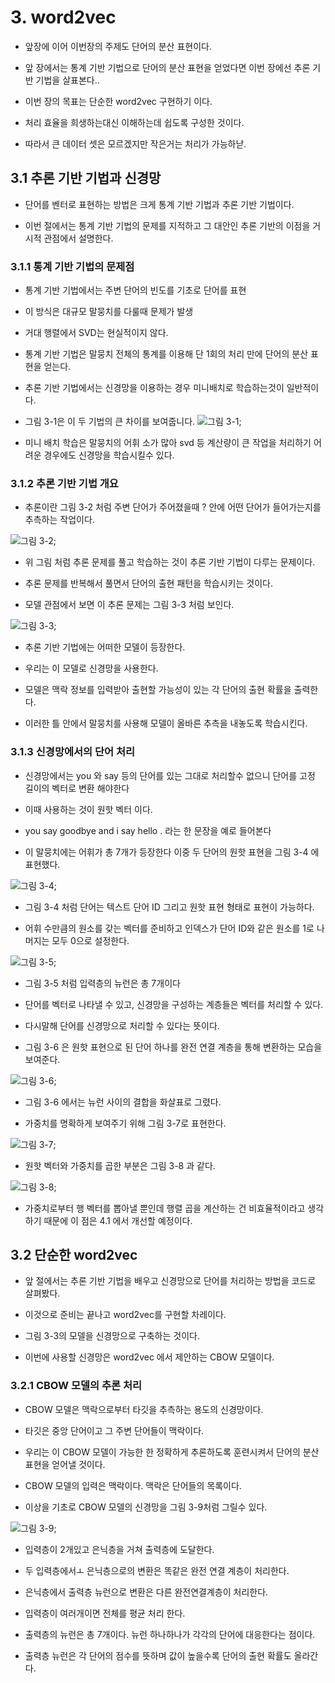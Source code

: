 # 3. word2vec

- 앞장에 이어 이번장의 주제도 단어의 분산 표현이다.
- 앞 장에서는 통계 기반 기법으로 단어의 분산 표현을 얻었다면 이번 장에선 추론 기반 기법을 살표본다..

- 이번 장의 목표는 단순한 word2vec 구현하기 이다.

- 처리 효율을 희생하는대신 이해하는데 쉽도록 구성한 것이다.

- 따라서 큰 데이터 셋은 모르겠지만 작은거는 처리가 가능하낟.

## 3.1 추론 기반 기법과 신경망

- 단어를 벤터로 표현하는 방법은 크게 통계 기반 기법과 추론 기반 기법이다.

- 이번 절에서는 통계 기반 기법의 문제를 지적하고 그 대안인 추론 기반의 이점을 거시적 관점에서 설명한다.

### 3.1.1 통계 기반 기법의 문제점

- 통계 기반 기법에서는 주변 단어의 빈도를 기초로 단어를 표현
- 이 방식은 대규모 말뭉치를 다룰때 문제가 발생

- 거대 행렬에서 SVD는 현실적이지 않다.

- 통계 기반 기법은 말뭉치 전체의 통계를 이용해 단 1회의 처리 만에 단어의 분산 표현을 얻는다.
- 추론 기반 기법에서는 신경망을 이용하는 경우 미니배치로 학습하는것이 일반적이다.

- 그림 3-1은 이 두 기법의 큰 차이를 보여줍니다.
![그림 3-1](../DLFromScratch2-master/equations_and_figures_2/deep_learning_2_images/fig%203-1.png);

- 미니 배치 학습은 말뭉치의 어휘 소가 많아 svd 등 계산량이 큰 작업을 처리하기 어려운 경우에도 신경망을 학습시킬수 있다.

### 3.1.2 추론 기반 기법 개요

- 추론이란 그림 3-2 처럼 주변 단어가 주어졌을때 ? 안에 어떤 단어가 들어가는지를 추측하는 작업이다.

![그림 3-2](../DLFromScratch2-master/equations_and_figures_2/deep_learning_2_images/fig%203-2.png);

- 위 그림 처럼 추론 문제를 풀고 학습하는 것이 추론 기반 기법이 다루는 문제이다.
- 추론 문제를 반복해서 풀면서 단어의 출현 패턴을 학습시키는 것이다.

- 모델 관점에서 보면 이 추론 문제는 그림 3-3 처럼 보인다.

![그림 3-3](../DLFromScratch2-master/equations_and_figures_2/deep_learning_2_images/fig%203-3.png);

- 추론 기반 기법에는 어떠한 모델이 등장한다.

- 우리는 이 모델로 신경망을 사용한다.

- 모델은 맥락 정보를 입력받아 출현할 가능성이 있는 각 단어의 출현 확률을 출력한다.

- 이러한 틀 안에서 말뭉치를 사용해 모델이 올바른 추측을 내놓도록 학습시킨다.

### 3.1.3 신경망에서의 단어 처리

- 신경망에서는 you 와 say 등의 단어를 있는 그대로 처리할수 없으니 단어를 고정 길이의 벡터로 변환 해야한다

- 이때 사용하는 것이 원핫 벡터 이다.

- you say goodbye and i say hello . 라는 한 문장을 예로 들어본다

- 이 말뭉치에는 어휘가 총 7개가 등장한다 이중 두 단어의 원핫 표현을 그림 3-4 에 표현했다.

![그림 3-4](../DLFromScratch2-master/equations_and_figures_2/deep_learning_2_images/fig%203-4.png);

- 그림 3-4 처럼 단어는 텍스트 단어 ID 그리고 원핫 표현 형태로 표현이 가능하다.

- 어휘 수만큼의 원소를 갖는 벡터를 준비하고 인덱스가 단어 ID와 같은 원소를 1로 나머지는 모두 0으로 설정한다.

![그림 3-5](../DLFromScratch2-master/equations_and_figures_2/deep_learning_2_images/fig%203-5.png);

- 그림 3-5 처럼 입력층의 뉴런은 총 7개이다

- 단어를 벡터로 나타낼 수 있고, 신경망을 구성하는 계층들은 벡터를 처리할 수 있다.

- 다시말해 단어를 신경망으로 처리할 수 있다는 뜻이다.

- 그림 3-6 은 원핫 표현으로 된 단어 하나를 완전 연결 계층을 통해 변환하는 모습을 보여준다.

![그림 3-6](../DLFromScratch2-master/equations_and_figures_2/deep_learning_2_images/fig%203-6.png);

- 그림 3-6 에서는 뉴런 사이의 결합을 화살표로 그렸다.

- 가중치를 명확하게 보여주기 위해 그림 3-7로 표현한다.

![그림 3-7](../DLFromScratch2-master/equations_and_figures_2/deep_learning_2_images/fig%203-7.png);


- 원핫 벡터와 가중치를 곱한 부분은 그림 3-8 과 같다.

![그림 3-8](../DLFromScratch2-master/equations_and_figures_2/deep_learning_2_images/fig%203-8.png);

- 가중치로부터 행 벡터를 뽑아낼 뿐인데 행렬 곱을 계산하는 건 비효율적이라고 생각하기 때문에 이 점은 4.1 에서 개선할 예정이다.

## 3.2 단순한 word2vec

- 앞 절에서는 추론 기반 기법을 배우고 신경망으로 단어를 처리하는 방법을 코드로 살펴봤다.

- 이것으로 준비는 끝나고 word2vec를 구현할 차레이다.

- 그림 3-3의 모델을 신경망으로 구축하는 것이다.

- 이번에 사용할 신경망은 word2vec 에서 제안하는 CBOW 모델이다.

### 3.2.1 CBOW 모델의 추론 처리

- CBOW 모델은 맥락으로부터 타깃을 추측하는 용도의 신경망이다.

- 타깃은 중앙 단어이고 그 주변 단어들이 맥락이다.

- 우리는 이 CBOW 모델이 가능한 한 정확하게 추론하도록 훈련시켜서 단어의 분산 표현을 얻어낼 것이다.

- CBOW 모델의 입력은 맥락이다. 맥락은 단어들의 목록이다.

- 이상을 기초로 CBOW 모델의 신경망을 그림 3-9처럼 그릴수 있다.

![그림 3-9](../DLFromScratch2-master/equations_and_figures_2/deep_learning_2_images/fig%203-9.png);

- 입력층이 2개있고 은닉층을 거쳐 출력층에 도달한다.

- 두 입력층에서ㅗ 은닉층으로의 변환은 똑같은 완전 연결 계층이 처리한다.

- 은닉층에서 출력층 뉴런으로 변환은 다른 완전연결계층이 처리한다.

- 입력층이 여러개이면 전체를 평균 처리 한다.

- 출력층의 뉴런은 총 7개이다. 뉴런 하나하나가 각각의 단어에 대응한다는 점이다.

- 출력층 뉴런은 각 단어의 점수를 뜻하며 값이 높을수록 단어의 출현 확률도 올라간다.

